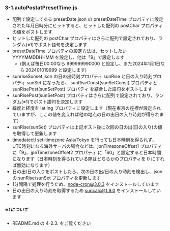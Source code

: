 ### 3-1.autoPostatPresetTime.js
- 配列で設定してある presetDate.json の presetDateTime プロパティに設定された年月日時分にヒットすると、ヒットした配列の postChar プロパティの値をポストします
- ヒットした配列の postChar プロパティはさらに配列で設定されており、ランダム(※1)でポスト語句を決定します
- presetDateTime プロパティの設定方法は、セットしたい YYYYMMDDHHMM を設定し、他は「9」で設定します
    - (例えば毎日00:00なら 999999990000 と設定し、また2024年1月1日なら 202401019999 と設定します)
- sunriseSunset.json の日の出時刻プロパティ sunRise と日の入り時刻プロパティ sunSet になったら、 sunRiseConst(sunSetConst) プロパティと sunRisePost(sunSetPost) プロパティ を結合した語句をポストします
- sunRisePost(sunSetPost) プロパティはさらに配列で設定されており、ランダム(※1)でポスト語句を決定します
- 緯度と経度を lat lng プロパティに設定します（現在東京の座標が設定されていますが、ここの値を変えれば他の地点の日の出日の入り時刻が得られます）
- sunRise(sunSet) プロパティは上記ポスト後に次回の日の出(日の入り)の値を取得して更新します
- timedatectl set-timezone Asia/Tokyo を行っても日本時刻を得られず、UTC時刻になる海外サーバの場合などは、jpnTimezoneOffset1 プロパティ に「9」、jpnTimezoneOffset2 プロパティ に「60」と設定すると日本時間になります（日本時刻を得られている際はどちらかのプロパティを 0 にすれば無効になります）
- 日の出/日の入りをポストしたら、次の日の出/日の入り時刻を検出し、jsonの sunRise/sunSet プロパティを更新します
- 1分間隔で処理を行うため、node-cron@3.0.3 をインストールしています
- 日の出日の入り時刻を取得するため suncalc@1.9.0 をインストールしています

##### ※1について
- README.md の 4-2.3. をご覧ください
